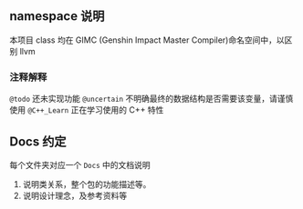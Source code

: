## namespace 说明
本项目 class 均在 GIMC (Genshin Impact Master Compiler)命名空间中，以区别 llvm

### 注释解释
`@todo` 还未实现功能
`@uncertain` 不明确最终的数据结构是否需要该变量，请谨慎使用
`@C++_Learn` 正在学习使用的 C++ 特性

## Docs 约定
每个文件夹对应一个 `Docs` 中的文档说明
1. 说明类关系，整个包的功能描述等。
2. 说明设计理念，及参考资料等